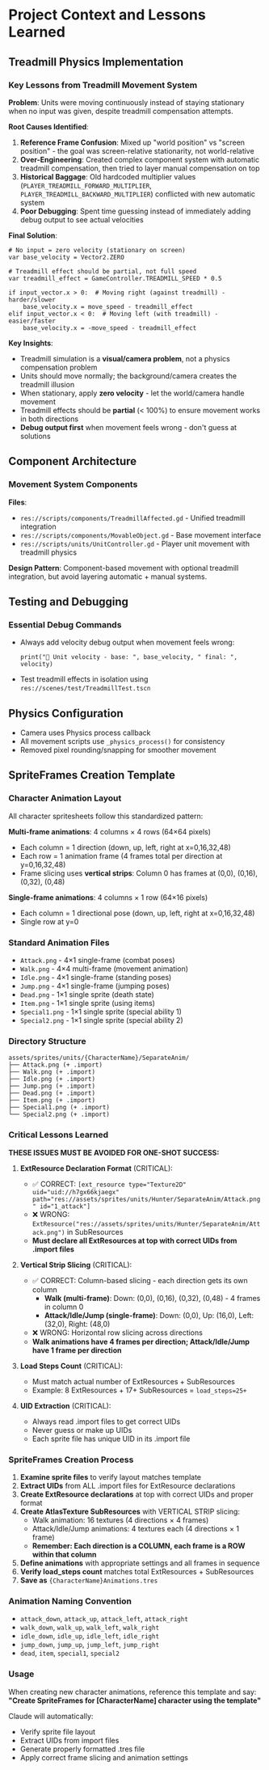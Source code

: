 # Project Context and Lessons Learned

## Treadmill Physics Implementation

### Key Lessons from Treadmill Movement System

**Problem**: Units were moving continuously instead of staying stationary when no input was given, despite treadmill compensation attempts.

**Root Causes Identified**:
1. **Reference Frame Confusion**: Mixed up "world position" vs "screen position" - the goal was screen-relative stationarity, not world-relative
2. **Over-Engineering**: Created complex component system with automatic treadmill compensation, then tried to layer manual compensation on top
3. **Historical Baggage**: Old hardcoded multiplier values (`PLAYER_TREADMILL_FORWARD_MULTIPLIER`, `PLAYER_TREADMILL_BACKWARD_MULTIPLIER`) conflicted with new automatic system
4. **Poor Debugging**: Spent time guessing instead of immediately adding debug output to see actual velocities

**Final Solution**:
```gdscript
# No input = zero velocity (stationary on screen)
var base_velocity = Vector2.ZERO

# Treadmill effect should be partial, not full speed
var treadmill_effect = GameController.TREADMILL_SPEED * 0.5

if input_vector.x > 0:  # Moving right (against treadmill) - harder/slower
    base_velocity.x = move_speed - treadmill_effect
elif input_vector.x < 0:  # Moving left (with treadmill) - easier/faster  
    base_velocity.x = -move_speed - treadmill_effect
```

**Key Insights**:
- Treadmill simulation is a **visual/camera problem**, not a physics compensation problem
- Units should move normally; the background/camera creates the treadmill illusion
- When stationary, apply **zero velocity** - let the world/camera handle movement
- Treadmill effects should be **partial** (< 100%) to ensure movement works in both directions
- **Debug output first** when movement feels wrong - don't guess at solutions

## Component Architecture

### Movement System Components

**Files**:
- `res://scripts/components/TreadmillAffected.gd` - Unified treadmill integration
- `res://scripts/components/MovableObject.gd` - Base movement interface
- `res://scripts/units/UnitController.gd` - Player unit movement with treadmill physics

**Design Pattern**: Component-based movement with optional treadmill integration, but avoid layering automatic + manual systems.

## Testing and Debugging

### Essential Debug Commands
- Always add velocity debug output when movement feels wrong: 
  ```gdscript
  print("🚶 Unit velocity - base: ", base_velocity, " final: ", velocity)
  ```
- Test treadmill effects in isolation using `res://scenes/test/TreadmillTest.tscn`

## Physics Configuration
- Camera uses Physics process callback
- All movement scripts use `_physics_process()` for consistency
- Removed pixel rounding/snapping for smoother movement

## SpriteFrames Creation Template

### Character Animation Layout
All character spritesheets follow this standardized pattern:

**Multi-frame animations**: 4 columns × 4 rows (64×64 pixels)
- Each column = 1 direction (down, up, left, right at x=0,16,32,48)
- Each row = 1 animation frame (4 frames total per direction at y=0,16,32,48)
- Frame slicing uses **vertical strips**: Column 0 has frames at (0,0), (0,16), (0,32), (0,48)

**Single-frame animations**: 4 columns × 1 row (64×16 pixels)  
- Each column = 1 directional pose (down, up, left, right at x=0,16,32,48)
- Single row at y=0

### Standard Animation Files
- `Attack.png` - 4×1 single-frame (combat poses)
- `Walk.png` - 4×4 multi-frame (movement animation)
- `Idle.png` - 4×1 single-frame (standing poses)
- `Jump.png` - 4×1 single-frame (jumping poses)
- `Dead.png` - 1×1 single sprite (death state)
- `Item.png` - 1×1 single sprite (using items)
- `Special1.png` - 1×1 single sprite (special ability 1)
- `Special2.png` - 1×1 single sprite (special ability 2)

### Directory Structure
```
assets/sprites/units/{CharacterName}/SeparateAnim/
├── Attack.png (+ .import)
├── Walk.png (+ .import)  
├── Idle.png (+ .import)
├── Jump.png (+ .import)
├── Dead.png (+ .import)
├── Item.png (+ .import)
├── Special1.png (+ .import)
└── Special2.png (+ .import)
```

### Critical Lessons Learned
**THESE ISSUES MUST BE AVOIDED FOR ONE-SHOT SUCCESS:**

1. **ExtResource Declaration Format** (CRITICAL):
   - ✅ CORRECT: `[ext_resource type="Texture2D" uid="uid://h7gx66kjaegx" path="res://assets/sprites/units/Hunter/SeparateAnim/Attack.png" id="1_attack"]`
   - ❌ WRONG: `ExtResource("res://assets/sprites/units/Hunter/SeparateAnim/Attack.png")` in SubResources
   - **Must declare all ExtResources at top with correct UIDs from .import files**

2. **Vertical Strip Slicing** (CRITICAL):
   - ✅ CORRECT: Column-based slicing - each direction gets its own column
     - **Walk (multi-frame)**: Down: (0,0), (0,16), (0,32), (0,48) - 4 frames in column 0
     - **Attack/Idle/Jump (single-frame)**: Down: (0,0), Up: (16,0), Left: (32,0), Right: (48,0)
   - ❌ WRONG: Horizontal row slicing across directions
   - **Walk animations have 4 frames per direction; Attack/Idle/Jump have 1 frame per direction**

3. **Load Steps Count** (CRITICAL):
   - Must match actual number of ExtResources + SubResources
   - Example: 8 ExtResources + 17+ SubResources = `load_steps=25+`

4. **UID Extraction** (CRITICAL):
   - Always read .import files to get correct UIDs
   - Never guess or make up UIDs
   - Each sprite file has unique UID in its .import file

### SpriteFrames Creation Process
1. **Examine sprite files** to verify layout matches template
2. **Extract UIDs** from ALL .import files for ExtResource declarations  
3. **Create ExtResource declarations** at top with correct UIDs and proper format
4. **Create AtlasTexture SubResources** with VERTICAL STRIP slicing:
   - Walk animation: 16 textures (4 directions × 4 frames)
   - Attack/Idle/Jump animations: 4 textures each (4 directions × 1 frame)
   - **Remember: Each direction is a COLUMN, each frame is a ROW within that column**
5. **Define animations** with appropriate settings and all frames in sequence
6. **Verify load_steps count** matches total ExtResources + SubResources
7. **Save as** `{CharacterName}Animations.tres`

### Animation Naming Convention
- `attack_down`, `attack_up`, `attack_left`, `attack_right`
- `walk_down`, `walk_up`, `walk_left`, `walk_right`
- `idle_down`, `idle_up`, `idle_left`, `idle_right`
- `jump_down`, `jump_up`, `jump_left`, `jump_right`
- `dead`, `item`, `special1`, `special2`

### Usage
When creating new character animations, reference this template and say:
**"Create SpriteFrames for [CharacterName] character using the template"**

Claude will automatically:
- Verify sprite file layout
- Extract UIDs from import files
- Generate properly formatted .tres file
- Apply correct frame slicing and animation settings